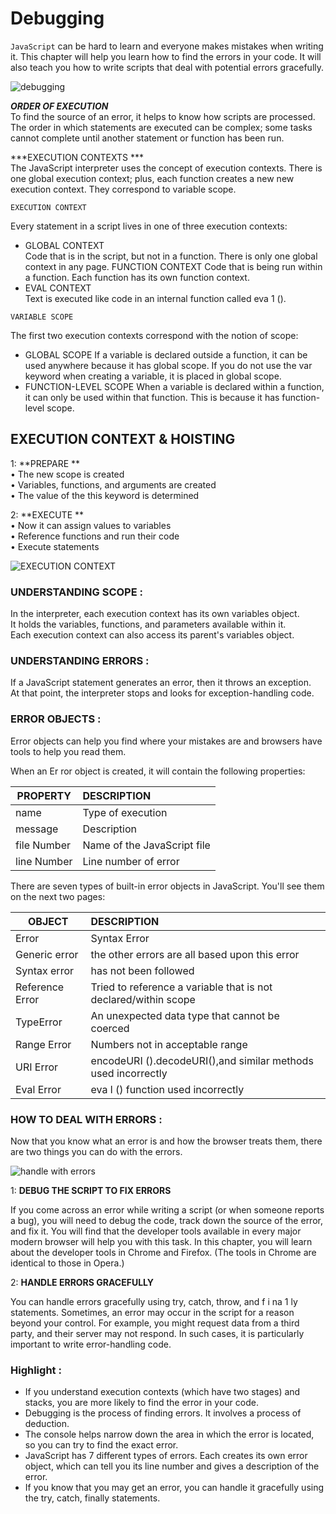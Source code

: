 # Debugging

`JavaScript` can be hard to learn and everyone makes mistakes when writing it. This chapter will help you learn how to find the errors in your code. It will also teach you how to write scripts that deal with potential errors gracefully.   

![debugging](https://image.slidesharecdn.com/debugging-javascript-web-141030080414-conversion-gate02/95/debugging-javascript-1-638.jpg)

***ORDER OF EXECUTION***  
To find the source of an error, it helps to know how scripts are processed. 
The order in which statements are executed can be complex; some tasks 
cannot complete until another statement or function has been run.

***EXECUTION CONTEXTS  ***  
The JavaScript interpreter uses the concept of execution contexts. 
There is one global execution context; plus, each function creates a new new execution context. They correspond to variable scope.  


`EXECUTION CONTEXT`  

Every statement in a script lives in one of three execution contexts: 
* GLOBAL CONTEXT   
Code that is in the script, but not in a function. 
There is only one global context in any page. 
FUNCTION CONTEXT Code that is being run within a function. 
Each function has its own function context.   
* EVAL CONTEXT  
Text is executed like code in an internal function called eva 1 ().  

`VARIABLE SCOPE`  

The first two execution contexts correspond with the notion of scope: 
* GLOBAL SCOPE 
If a variable is declared outside a function, it can be used anywhere because it has global scope. 
If you do not use the var keyword when creating a variable, it is placed in global scope.   
* FUNCTION-LEVEL SCOPE 
When a variable is declared within a function, it can only be used within that function. This is because it has function-level scope.  


## EXECUTION CONTEXT & HOISTING 
1: **PREPARE **  
• The new scope is created   
• Variables, functions, and arguments are created   
• The value of the this keyword is determined   

2: **EXECUTE **  
• Now it can assign values to variables   
• Reference functions and run their code   
• Execute statements   

![EXECUTION CONTEXT](https://www.learnsimpli.com/wp-content/uploads/2020/02/4-6.png)  

### UNDERSTANDING SCOPE :
In the interpreter, each execution context has its own variables object.   
It holds the variables, functions, and parameters available within it.   
Each execution context can also access its parent's variables object.  

### UNDERSTANDING ERRORS :  
If a JavaScript statement generates an error, then it throws an exception.   
At that point, the interpreter stops and looks for exception-handling code.   
  

### ERROR OBJECTS :
Error objects can help you find where your mistakes are and browsers have tools to help you read them.  

When an Er ror object is created, it will contain the 
following properties:  

PROPERTY    | DESCRIPTION                |
------------|:------------------------ |
name | Type of execution |
message | Description |
file Number | Name of the JavaScript file |
line Number | Line number of error | 


There are seven types of built-in error objects in JavaScript. You'll see them on the next two pages:   

OBJECT    | DESCRIPTION                |
------------|:------------------------ |
Error | Syntax Error |
Generic error | the other errors are all based upon this error |
Syntax error | has not been followed |
Reference Error | Tried to reference a variable that is not declared/within scope |
TypeError | An unexpected data type that cannot be coerced |
Range Error | Numbers not in acceptable range | 
URI Error |encodeURI ().decodeURI(),and similar methods used incorrectly|
Eval Error | eva l () function used incorrectly|  

### HOW TO DEAL WITH ERRORS :  
Now that you know what an error is and how the browser treats them, there are two things you can do with the errors.   

![handle with errors](https://data-flair.training/blogs/wp-content/uploads/sites/2/2019/08/JavaScript-Debugging-and-Testing.png)

1: **DEBUG THE SCRIPT TO FIX ERRORS**   

If you come across an error while writing a script (or when someone reports a bug), you will need to debug the code, track down the source of the error, 
and fix it. You will find that the developer tools available in every major modern browser will help you with this task. In this chapter, you will learn about the developer tools in Chrome and Firefox. (The tools in Chrome are identical to those in Opera.)   

2: **HANDLE ERRORS GRACEFULLY**   

You can handle errors gracefully using try, catch, throw, and f i na 1 ly statements. Sometimes, an error may occur in the script for a reason beyond your control. For example, you might request data from a third party, and their server may not respond. In such cases, it is particularly important to write error-handling code.   


### Highlight :  

* If you understand execution contexts (which have two stages) and stacks, you are more likely to find the error in your code.   
* Debugging is the process of finding errors. It involves a 
process of deduction.   
* The console helps narrow down the area in which the error is located, so you can try to find the exact error.   
* JavaScript has 7 different types of errors. Each creates its own error object, which can tell you its line number and gives a description of the error.   
* If you know that you may get an error, you can handle it gracefully using the try, catch, finally statements.   
